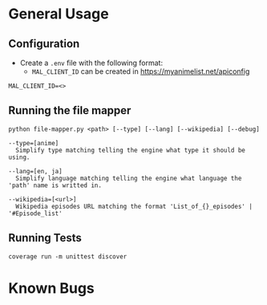 # General Usage
## Configuration
- Create a `.env` file with the following format:
    - `MAL_CLIENT_ID` can be created in https://myanimelist.net/apiconfig

```
MAL_CLIENT_ID=<>
```

## Running the file mapper

```
python file-mapper.py <path> [--type] [--lang] [--wikipedia] [--debug]

--type=[anime]
  Simplify type matching telling the engine what type it should be using.

--lang=[en, ja]
  Simplify language matching telling the engine what language the 'path' name is writted in.

--wikipedia=[<url>]
  Wikipedia episodes URL matching the format 'List_of_{}_episodes' | '#Episode_list'
```


## Running Tests

```
coverage run -m unittest discover
```

# Known Bugs
